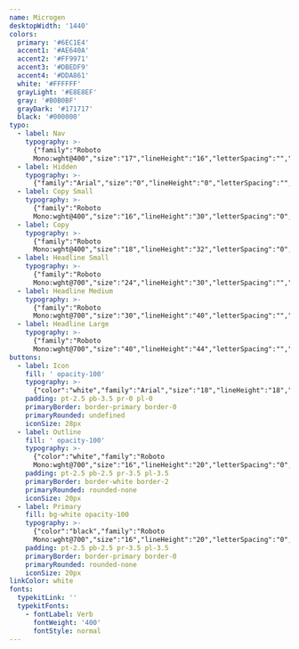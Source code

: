 ```yaml
---
name: Microgen
desktopWidth: '1440'
colors:
  primary: '#6EC1E4'
  accent1: '#AE640A'
  accent2: '#FF9971'
  accent3: '#DBEDF9'
  accent4: '#DDA861'
  white: '#FFFFFF'
  grayLight: '#E8E8EF'
  gray: '#B0B0BF'
  grayDark: '#171717'
  black: '#000000'
typo:
  - label: Nav
    typography: >-
      {"family":"Roboto
      Mono:wght@400","size":"17","lineHeight":"16","letterSpacing":"","margin":"","smSize":"","smLineHeight":"","smLetterSpacing":"","smMargin":""}
  - label: Hidden
    typography: >-
      {"family":"Arial","size":"0","lineHeight":"0","letterSpacing":"","margin":"","smSize":"","smLineHeight":"","smLetterSpacing":"","smMargin":""}
  - label: Copy Small
    typography: >-
      {"family":"Roboto
      Mono:wght@400","size":"16","lineHeight":"30","letterSpacing":"0","margin":"20","smSize":"","smLineHeight":"","smLetterSpacing":"","smMargin":""}
  - label: Copy
    typography: >-
      {"family":"Roboto
      Mono:wght@400","size":"18","lineHeight":"32","letterSpacing":"0","margin":"20","smSize":"","smLineHeight":"","smLetterSpacing":"","smMargin":""}
  - label: Headline Small
    typography: >-
      {"family":"Roboto
      Mono:wght@700","size":"24","lineHeight":"30","letterSpacing":"","margin":"15","smSize":"","smLineHeight":"","smLetterSpacing":"","smMargin":""}
  - label: Headline Medium
    typography: >-
      {"family":"Roboto
      Mono:wght@700","size":"30","lineHeight":"40","letterSpacing":"","margin":"15","smSize":"","smLineHeight":"","smLetterSpacing":"","smMargin":""}
  - label: Headline Large
    typography: >-
      {"family":"Roboto
      Mono:wght@700","size":"40","lineHeight":"44","letterSpacing":"","margin":"20","smSize":"36","smLineHeight":"40","smLetterSpacing":"","smMargin":""}
buttons:
  - label: Icon
    fill: ' opacity-100'
    typography: >-
      {"color":"white","family":"Arial","size":"18","lineHeight":"18","letterSpacing":"0","smSize":"18","smLineHeight":"18","smLetterSpacing":"0"}
    padding: pt-2.5 pb-3.5 pr-0 pl-0
    primaryBorder: border-primary border-0
    primaryRounded: undefined
    iconSize: 28px
  - label: Outline
    fill: ' opacity-100'
    typography: >-
      {"color":"white","family":"Roboto
      Mono:wght@700","size":"16","lineHeight":"20","letterSpacing":"0","smSize":"16","smLineHeight":"16","smLetterSpacing":"0"}
    padding: pt-2.5 pb-2.5 pr-3.5 pl-3.5
    primaryBorder: border-white border-2
    primaryRounded: rounded-none
    iconSize: 20px
  - label: Primary
    fill: bg-white opacity-100
    typography: >-
      {"color":"black","family":"Roboto
      Mono:wght@700","size":"16","lineHeight":"20","letterSpacing":"0","smSize":"16","smLineHeight":"16","smLetterSpacing":"0"}
    padding: pt-2.5 pb-2.5 pr-3.5 pl-3.5
    primaryBorder: border-primary border-0
    primaryRounded: rounded-none
    iconSize: 20px
linkColor: white
fonts:
  typekitLink: ''
  typekitFonts:
    - fontLabel: Verb
      fontWeight: '400'
      fontStyle: normal
---
```




